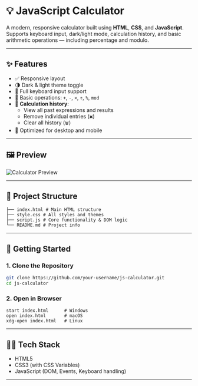 # 💡 JavaScript Calculator

A modern, responsive calculator built using **HTML**, **CSS**, and **JavaScript**. Supports keyboard input, dark/light mode, calculation history, and basic arithmetic operations — including percentage and modulo.

---

## ✨ Features

- ✅ Responsive layout
- 🌗 Dark & light theme toggle
- 🎹 Full keyboard input support
- 🧮 Basic operations: `+`, `-`, `×`, `÷`, `%`, `mod`
- 🧾 **Calculation history**:
  - View all past expressions and results
  - Remove individual entries (`❌`)
  - Clear all history (`🗑️`)
- 📱 Optimized for desktop and mobile

---

## 🖼️ Preview

![Calculator Preview](screenshot.png) <!-- Add a screenshot named screenshot.png -->

---

## 📁 Project Structure
```
├── index.html # Main HTML structure
├── style.css # All styles and themes
├── script.js # Core functionality & DOM logic
└── README.md # Project info
```
---

## 🚀 Getting Started

### 1. Clone the Repository

```bash
git clone https://github.com/your-username/js-calculator.git
cd js-calculator
```
### 2. Open in Browser

```
start index.html      # Windows
open index.html       # macOS
xdg-open index.html   # Linux
```
---
## 👨‍💻 Tech Stack
- HTML5
- CSS3 (with CSS Variables)
- JavaScript (DOM, Events, Keyboard handling)
---

